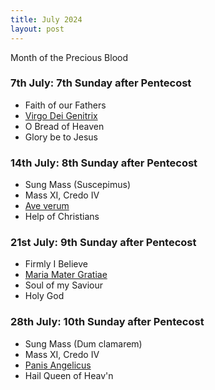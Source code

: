 ```yaml
---
title: July 2024
layout: post
---
```


Month of the Precious Blood

### 7th July: 7th Sunday after Pentecost

* Faith of our Fathers
* [Virgo Dei Genitrix](https://gregobase.selapa.net/chant.php?id=3320)
* O Bread of Heaven
* Glory be to Jesus

### 14th July: 8th Sunday after Pentecost

* Sung Mass (Suscepimus)
* Mass XI, Credo IV
* [Ave verum](https://newbookoldhymns.brandt.id.au/hymns/aveverum.html)
* Help of Christians

### 21st July: 9th Sunday after Pentecost

* Firmly I Believe
* [Maria Mater Gratiae](https://gregobase.selapa.net/chant.php?id=3030)
* Soul of my Saviour
* Holy God

### 28th July: 10th Sunday after Pentecost

* Sung Mass (Dum clamarem)
* Mass XI, Credo IV
* [Panis Angelicus](/pdf/motets/Casciolini_Panis_Angelicus.pdf)
* Hail Queen of Heav'n

